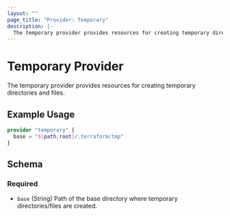 ```yaml
---
layout: ""
page_title: "Provider: Temporary"
description: |-
  The temporary provider provides resources for creating temporary directories and files.
---
```


# Temporary Provider

The temporary provider provides resources for creating temporary directories and files.

## Example Usage

```terraform
provider "temporary" {
  base = "${path.root}/.terraform/tmp"
}
```

<!-- schema generated by tfplugindocs -->
## Schema

### Required

- `base` (String) Path of the base directory where temporary directories/files are created.
